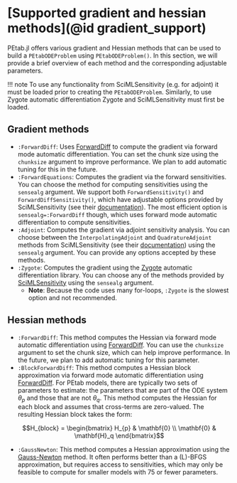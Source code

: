 # [Supported gradient and hessian methods](@id gradient_support)

PEtab.jl offers various gradient and Hessian methods that can be used to build a `PEtabODEProblem` using `PEtabODEProblem()`. In this section, we will provide a brief overview of each method and the corresponding adjustable parameters.

!!! note
    To use any functionality from SciMLSensitivity (e.g. for adjoint) it must be loaded prior to creating the `PEtabODEProblem`. Similarly, to use Zygote automatic differentiation Zygote and SciMLSensitivity must first be loaded.

## Gradient methods

* `:ForwardDiff`: Uses [ForwardDiff](https://github.com/JuliaDiff/ForwardDiff.jl) to compute the gradient via forward mode automatic differentiation. You can set the chunk size using the `chunksize` argument to improve performance. We plan to add automatic tuning for this in the future.
* `:ForwardEquations`: Computes the gradient via the forward sensitivities. You can choose the method for computing sensitivities using the `sensealg` argument. We support both `ForwardSensitivity()` and `ForwardDiffSensitivity()`, which have adjustable options provided by SciMLSensitivity (see their [documentation](https://github.com/SciML/SciMLSensitivity.jl)). The most efficient option is `sensealg=:ForwardDiff` though, which uses forward mode automatic differentiation to compute sensitivities.
* `:Adjoint`: Computes the gradient via adjoint sensitivity analysis. You can choose between the `InterpolatingAdjoint` and `QuadratureAdjoint` methods from SciMLSensitivity (see their [documentation](https://github.com/SciML/SciMLSensitivity.jl)) using the `sensealg` argument. You can provide any options accepted by these methods.
* `:Zygote`: Computes the gradient using the [Zygote](https://github.com/FluxML/Zygote.jl) automatic differentiation library. You can choose any of the methods provided by [SciMLSensitivity](https://github.com/SciML/SciMLSensitivity.jl) using the `sensealg` argument.
    * **Note**: Because the code uses many for-loops, `:Zygote` is the slowest option and not recommended.

## Hessian methods

* `:ForwardDiff`: This method computes the Hessian via forward mode automatic differentiation using [ForwardDiff](https://github.com/JuliaDiff/ForwardDiff.jl). You can use the `chunksize` argument to set the chunk size, which can help improve performance. In the future, we plan to add automatic tuning for this parameter.
* `:BlockForwardDiff`: This method computes a Hessian block approximation via forward mode automatic differentiation using [ForwardDiff](https://github.com/JuliaDiff/ForwardDiff.jl). For PEtab models, there are typically two sets of parameters to estimate: the parameters that are part of the ODE system $\theta_p$ and those that are not $\theta_q$. This method computes the Hessian for each block and assumes that cross-terms are zero-valued. The resulting Hessian block takes the form:

```math
H_{block} = 
\begin{bmatrix}
H_{p} & \mathbf{0} \\
\mathbf{0} & \mathbf{H}_q
\end{bmatrix}
```
    
* `:GaussNewton`: This method computes a Hessian approximation using the [Gauss-Newton](https://en.wikipedia.org/wiki/Gauss%E2%80%93Newton_algorithm) method. It often performs better than a (L)-BFGS approximation, but requires access to sensitivities, which may only be feasible to compute for smaller models with 75 or fewer parameters. 
